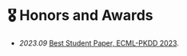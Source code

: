 # 🎖 Honors and Awards

- *2023.09* [Best Student Paper, ECML-PKDD 2023](https://2023.ecmlpkdd.org/program/awards/).
